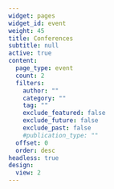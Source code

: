 ```yaml
---
widget: pages
widget_id: event
weight: 45
title: Conferences
subtitle: null
active: true
content:
  page_type: event
  count: 2
  filters:
    author: ""
    category: ""
    tag: ""
    exclude_featured: false
    exclude_future: false
    exclude_past: false
    #publication_type: ""
  offset: 0
  order: desc
headless: true
design:
  view: 2
---
```

